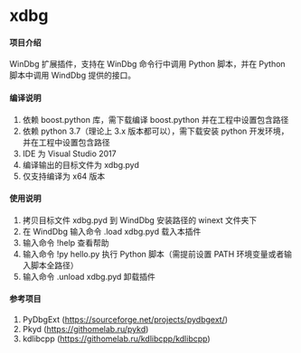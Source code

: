 # xdbg

#### 项目介绍
WinDbg 扩展插件，支持在 WinDbg 命令行中调用 Python 脚本，并在 Python 脚本中调用 WindDbg 提供的接口。

#### 编译说明
1. 依赖 boost.python 库，需下载编译 boost.python 并在工程中设置包含路径
2. 依赖 python 3.7（理论上 3.x 版本都可以），需下载安装 python 开发环境，并在工程中设置包含路径
3. IDE 为 Visual Studio 2017
4. 编译输出的目标文件为 xdbg.pyd
5. 仅支持编译为 x64 版本 

#### 使用说明

1. 拷贝目标文件 xdbg.pyd 到 WindDbg 安装路径的 winext 文件夹下 
2. 在 WindDbg 输入命令 .load xdbg.pyd 载入本插件
3. 输入命令 !help 查看帮助
4. 输入命令 !py hello.py 执行 Python 脚本（需提前设置 PATH 环境变量或者输入脚本全路径）
5. 输入命令 .unload xdbg.pyd 卸载插件

#### 参考项目 
1. PyDbgExt (https://sourceforge.net/projects/pydbgext/)
2. Pkyd (https://githomelab.ru/pykd)
3. kdlibcpp (https://githomelab.ru/kdlibcpp/kdlibcpp) 
